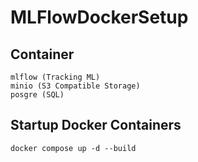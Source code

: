 # MLFlowDockerSetup

## Container
```
mlflow (Tracking ML)
minio (S3 Compatible Storage)
posgre (SQL)
```

## Startup Docker Containers
```
docker compose up -d --build 
```
